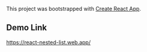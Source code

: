 This project was bootstrapped with [Create React App](https://github.com/facebook/create-react-app).

## Demo Link

https://react-nested-list.web.app/

